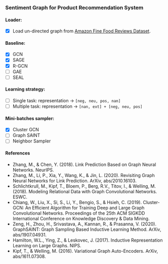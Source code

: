 ### Sentiment Graph for Product Recommendation System

#### Loader:

- [x] Load un-directed graph from [Amazon Fine Food Reviews Dataset](https://snap.stanford.edu/data/web-FineFoods.html).

#### Baseline:

- [x] GCN
- [x] SAGE
- [x] R-GCN  
- [ ] GAE
- [ ] SEAL

#### Learning strategy:

- [ ] Single task: representation -> `[neg, neu, pos, nan]`
- [ ] Multiple task: representation -> `[nan, ext] + [neg, neu, pos]`

#### Mini-batches sampler:

- [x] Cluster GCN
- [ ] Graph SAINT
- [ ] Neighbor Sampler

#### References

- Zhang, M., & Chen, Y. (2018). Link Prediction Based on Graph Neural Networks. NeurIPS.
- Zhang, M., Li, P., Xia, Y., Wang, K., & Jin, L. (2020). Revisiting Graph Neural Networks for Link Prediction. ArXiv, abs/2010.16103.
- Schlichtkrull, M., Kipf, T., Bloem, P., Berg, R.V., Titov, I., & Welling, M. (2018). Modeling Relational Data with Graph Convolutional Networks. ESWC.
- Chiang, W., Liu, X., Si, S., Li, Y., Bengio, S., & Hsieh, C. (2019). Cluster-GCN: An Efficient Algorithm for Training Deep and Large Graph Convolutional Networks. Proceedings of the 25th ACM SIGKDD International Conference on Knowledge Discovery & Data Mining.
- Zeng, H., Zhou, H., Srivastava, A., Kannan, R., & Prasanna, V. (2020). GraphSAINT: Graph Sampling Based Inductive Learning Method. ArXiv, abs/1907.04931.
- Hamilton, W.L., Ying, Z., & Leskovec, J. (2017). Inductive Representation Learning on Large Graphs. NIPS.
- Kipf, T., & Welling, M. (2016). Variational Graph Auto-Encoders. ArXiv, abs/1611.07308.